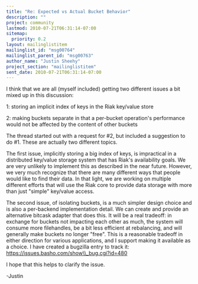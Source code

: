 ```yaml
---
title: "Re: Expected vs Actual Bucket Behavior"
description: ""
project: community
lastmod: 2010-07-21T06:31:14-07:00
sitemap:
  priority: 0.2
layout: mailinglistitem
mailinglist_id: "msg00764"
mailinglist_parent_id: "msg00763"
author_name: "Justin Sheehy"
project_section: "mailinglistitem"
sent_date: 2010-07-21T06:31:14-07:00
---
```



I think that we are all (myself included) getting two different issues
a bit mixed up in this discussion:

1: storing an implicit index of keys in the Riak key/value store

2: making buckets separate in that a per-bucket operation's
performance would not be affected by the content of other buckets

The thread started out with a request for #2, but included a
suggestion to do #1. These are actually two different topics.

The first issue, implicitly storing a big index of keys, is
impractical in a distributed key/value storage system that has Riak's
availability goals. We are very unlikely to implement this as
described in the near future. However, we very much recognize that
there are many different ways that people would like to find their
data. In that light, we are working on multiple different efforts
that will use the Riak core to provide data storage with more than
just "simple" key/value access.

The second issue, of isolating buckets, is a much simpler design
choice and is also a per-backend implementation detail. We can create
and provide an alternative bitcask adapter that does this. It will be
a real tradeoff: in exchange for buckets not impacting each other as
much, the system will consume more filehandles, be a bit less
efficient at rebalancing, and will generally make buckets no longer
"free". This is a reasonable tradeoff in either direction for various
applications, and I support making it available as a choice. I have
created a bugzilla entry to track it:
https://issues.basho.com/show\\_bug.cgi?id=480

I hope that this helps to clarify the issue.

-Justin

